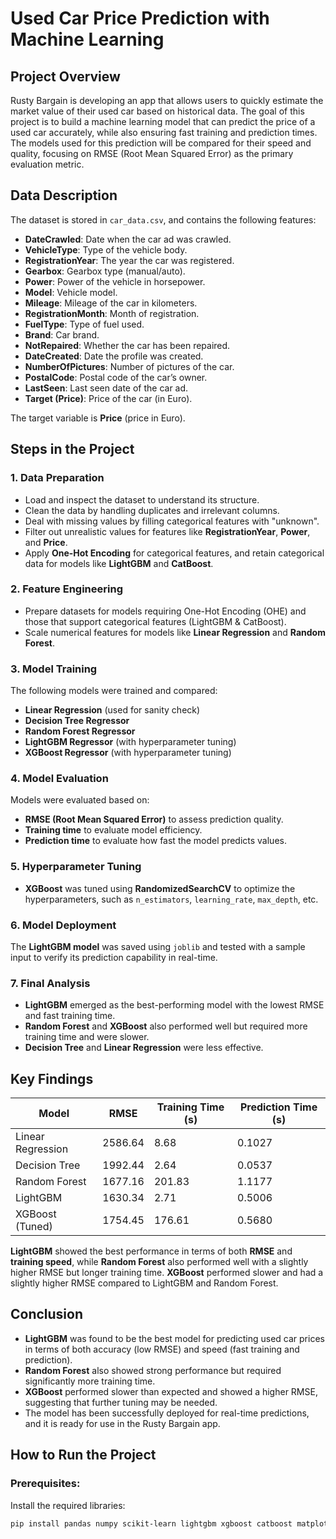 # Used Car Price Prediction with Machine Learning

## Project Overview
Rusty Bargain is developing an app that allows users to quickly estimate the market value of their used car based on historical data. The goal of this project is to build a machine learning model that can predict the price of a used car accurately, while also ensuring fast training and prediction times. The models used for this prediction will be compared for their speed and quality, focusing on RMSE (Root Mean Squared Error) as the primary evaluation metric.

## Data Description
The dataset is stored in `car_data.csv`, and contains the following features:

- **DateCrawled**: Date when the car ad was crawled.
- **VehicleType**: Type of the vehicle body.
- **RegistrationYear**: The year the car was registered.
- **Gearbox**: Gearbox type (manual/auto).
- **Power**: Power of the vehicle in horsepower.
- **Model**: Vehicle model.
- **Mileage**: Mileage of the car in kilometers.
- **RegistrationMonth**: Month of registration.
- **FuelType**: Type of fuel used.
- **Brand**: Car brand.
- **NotRepaired**: Whether the car has been repaired.
- **DateCreated**: Date the profile was created.
- **NumberOfPictures**: Number of pictures of the car.
- **PostalCode**: Postal code of the car’s owner.
- **LastSeen**: Last seen date of the car ad.
- **Target (Price)**: Price of the car (in Euro).

The target variable is **Price** (price in Euro).

## Steps in the Project

### 1. **Data Preparation**
- Load and inspect the dataset to understand its structure.
- Clean the data by handling duplicates and irrelevant columns.
- Deal with missing values by filling categorical features with "unknown".
- Filter out unrealistic values for features like **RegistrationYear**, **Power**, and **Price**.
- Apply **One-Hot Encoding** for categorical features, and retain categorical data for models like **LightGBM** and **CatBoost**.

### 2. **Feature Engineering**
- Prepare datasets for models requiring One-Hot Encoding (OHE) and those that support categorical features (LightGBM & CatBoost).
- Scale numerical features for models like **Linear Regression** and **Random Forest**.

### 3. **Model Training**
The following models were trained and compared:
- **Linear Regression** (used for sanity check)
- **Decision Tree Regressor**
- **Random Forest Regressor**
- **LightGBM Regressor** (with hyperparameter tuning)
- **XGBoost Regressor** (with hyperparameter tuning)

### 4. **Model Evaluation**
Models were evaluated based on:
- **RMSE (Root Mean Squared Error)** to assess prediction quality.
- **Training time** to evaluate model efficiency.
- **Prediction time** to evaluate how fast the model predicts values.

### 5. **Hyperparameter Tuning**
- **XGBoost** was tuned using **RandomizedSearchCV** to optimize the hyperparameters, such as `n_estimators`, `learning_rate`, `max_depth`, etc.

### 6. **Model Deployment**
The **LightGBM model** was saved using `joblib` and tested with a sample input to verify its prediction capability in real-time.

### 7. **Final Analysis**
- **LightGBM** emerged as the best-performing model with the lowest RMSE and fast training time.
- **Random Forest** and **XGBoost** also performed well but required more training time and were slower.
- **Decision Tree** and **Linear Regression** were less effective.

## Key Findings

| Model                 | RMSE      | Training Time (s) | Prediction Time (s) |
|-----------------------|-----------|-------------------|---------------------|
| Linear Regression      | 2586.64   | 8.68              | 0.1027              |
| Decision Tree          | 1992.44   | 2.64              | 0.0537              |
| Random Forest          | 1677.16   | 201.83            | 1.1177              |
| LightGBM               | 1630.34   | 2.71              | 0.5006              |
| XGBoost (Tuned)        | 1754.45   | 176.61            | 0.5680              |

**LightGBM** showed the best performance in terms of both **RMSE** and **training speed**, while **Random Forest** also performed well with a slightly higher RMSE but longer training time. **XGBoost** performed slower and had a slightly higher RMSE compared to LightGBM and Random Forest.

## Conclusion

- **LightGBM** was found to be the best model for predicting used car prices in terms of both accuracy (low RMSE) and speed (fast training and prediction).
- **Random Forest** also showed strong performance but required significantly more training time.
- **XGBoost** performed slower than expected and showed a higher RMSE, suggesting that further tuning may be needed.
- The model has been successfully deployed for real-time predictions, and it is ready for use in the Rusty Bargain app.

## How to Run the Project

### Prerequisites:
Install the required libraries:
```bash
pip install pandas numpy scikit-learn lightgbm xgboost catboost matplotlib joblib
